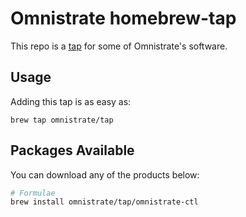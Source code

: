 # Omnistrate homebrew-tap

This repo is a [tap](https://docs.brew.sh/Taps) for some of Omnistrate's software.

## Usage

Adding this tap is as easy as:

```
brew tap omnistrate/tap
```

## Packages Available

You can download any of the products below:

```sh
# Formulae
brew install omnistrate/tap/omnistrate-ctl
```
